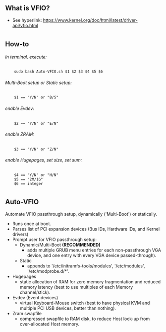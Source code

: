 ## What is VFIO?
* See hyperlink:  https://www.kernel.org/doc/html/latest/driver-api/vfio.html

#
## How-to
###### In terminal, execute:

        sudo bash Auto-VFIO.sh $1 $2 $3 $4 $5 $6
###### Multi-Boot setup or Static setup:
        $1 == "Y/N" or "B/S"
###### enable Evdev:
        $2 == "Y/N" or "E/N"
###### enable ZRAM:
        $3 == "Y/N" or "Z/N"
###### enable Hugepages, set size, set sum:
        $4 == "Y/N" or "H/N"
        $5 == "2M/1G"
        $6 == integer

#
## Auto-VFIO
Automate VFIO passthrough setup, dynamically ('Multi-Boot') or statically.
* Runs once at boot.
* Parses list of PCI expansion devices (Bus IDs, Hardware IDs, and Kernel drivers)
* Prompt user for VFIO passthrough setup:
    * Dynamic/Multi-Boot    **(RECOMMENDED)**
        * adds multiple GRUB menu entries for each non-passthrough VGA device, and one entry with every VGA device passed-through).
    * Static
        * appends to '/etc/initramfs-tools/modules', '/etc/modules', '/etc/modprobe.d/*'.
* Hugepages
    * static allocation of RAM for zero memory fragmentation and reduced memory latency (best to use multiples of each Memory channel/stick).
* Evdev (Event devices)
    * virtual Keyboard-Mouse switch (best to have physical KVM and multiple PCI USB devices, better than nothing).
* Zram swapfile
    * compressed swapfile to RAM disk, to reduce Host lock-up from over-allocated Host memory.
